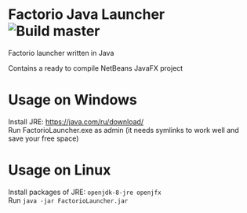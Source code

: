 # Factorio Java Launcher ![Build master](https://travis-ci.org/radioegor146/factorio-launcher-java.svg?branch=master)
Factorio launcher written in Java  

Contains a ready to compile NetBeans JavaFX project  

# Usage on Windows
Install JRE: https://java.com/ru/download/  
Run FactorioLauncher.exe as admin (it needs symlinks to work well and save your free space)  

# Usage on Linux
Install packages of JRE: `openjdk-8-jre openjfx`  
Run `java -jar FactorioLauncher.jar`  
